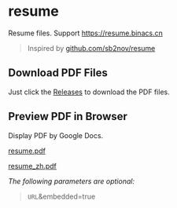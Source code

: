 # resume
Resume files. Support https://resume.binacs.cn

> Inspired by [github.com/sb2nov/resume](https://github.com/sb2nov/resume)



## Download PDF Files

Just click the [Releases](https://github.com/binacs/resume/releases) to download the PDF files.



## Preview PDF in Browser

Display PDF by Google Docs.

[resume.pdf](https://docs.google.com/viewer?url=https://github.com/binacs/resume/releases/download/latest/resume.pdf)

[resume_zh.pdf](https://docs.google.com/viewer?url=https://github.com/binacs/resume/releases/download/latest/resume_zh.pdf)

*The following parameters are optional:*

>   `URL`&embedded=true